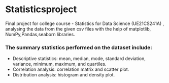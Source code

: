 # Statisticsproject

Final project for college course - Statistics for Data Science (UE21CS241A) , analysing the data from the given csv files with the help of matplotlib, NumPy,Pandas,seaborn libraries.

### The summary statistics performed on the dataset include:

- Descriptive statistics: mean, median, mode, standard deviation, variance, minimum, maximum, and quartiles.
- Correlation analysis: correlation matrix and scatter plot.
- Distribution analysis: histogram and density plot.

